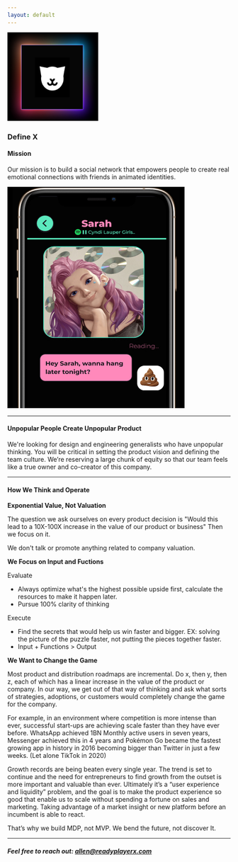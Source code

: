 ```yaml
---
layout: default
---
```


<img src="images/X-M1.png" alt="sample image" width="205" height="200">


### Define X 

#### Mission

Our mission is to build a social network that empowers people to create real emotional connections with friends in animated identities.

<img src="images/screen.png" alt="sample image" width="400" height="500">

---


#### Unpopular People Create Unpopular Product

We're looking for design and engineering generalists who have unpopular thinking. You will be critical in setting the product vision and defining the team culture. We’re reserving a large chunk of equity so that our team feels like a true owner and co-creator of this company.

---

#### How We Think and Operate

**Exponential Value, Not Valuation**

The question we ask ourselves on every product decision is "Would this lead to a 10X-100X increase in the value of our product or business" Then we focus on it.

We don't talk or promote anything related to company valuation.

**We Focus on Input and Fuctions**

Evaluate

- Always optimize what's the highest possible upside first, calculate the resources to make it happen later.
- Pursue 100% clarity of thinking

Execute

- Find the secrets that would help us win faster and bigger. EX: solving the picture of the puzzle faster, not putting the pieces together faster.
- Input + Functions > Output

**We Want to Change the Game**

Most product and distribution roadmaps are incremental. Do x, then y, then z, each of which has a linear increase in the value of the product or company. In our way, we get out of that way of thinking and ask what sorts of strategies, adoptions, or customers would completely change the game for the company.

For example, in an environment where competition is more intense than ever, successful start-ups are achieving scale faster than they have ever before. WhatsApp achieved 1BN Monthly active users in seven years, Messenger achieved this in 4 years and Pokémon Go became the fastest growing app in history in 2016 becoming bigger than Twitter in just a few weeks. (Let alone TikTok in 2020)

Growth records are being beaten every single year. The trend is set to continue and the need for entrepreneurs to find growth from the outset is more important and valuable than ever. Ultimately it’s a “user experience and liquidity” problem, and the goal is to make the product experience so good that enable us to scale without spending a fortune on sales and marketing. Taking advantage of a market insight or new platform before an incumbent is able to react.

That’s why we build MDP, not MVP. We bend the future, not discover It.

---

##### Feel free to reach out: [allen@readyplayerx.com](mailto:allen@readyplayerx.com)


